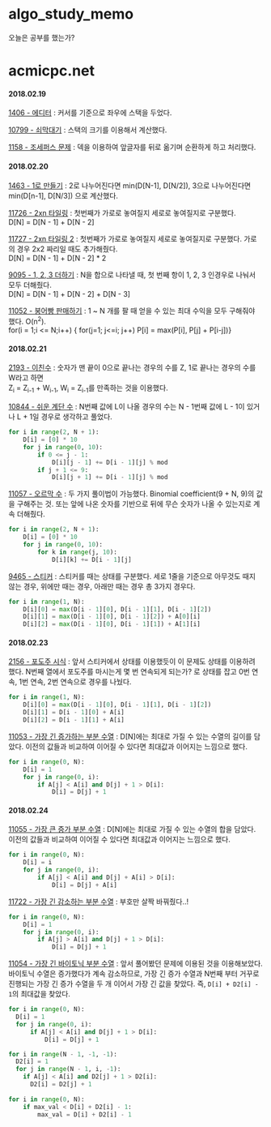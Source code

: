 # algo_study_memo
오늘은 공부를 했는가?


# acmicpc.net
#### 2018.02.19
[1406 - 에디터](https://www.acmicpc.net/problem/1406) : 커서를 기준으로 좌우에 스택을 두었다.

[10799 - 쇠막대기](https://www.acmicpc.net/problem/10799) : 스택의 크기를 이용해서 계산했다.

[1158 - 조세퍼스 문제](https://www.acmicpc.net/problem/1158) : 덱을 이용하여 앞글자를 뒤로 옮기며 순환하게 하고 처리했다.

#### 2018.02.20
[1463 - 1로 만들기](https://www.acmicpc.net/problem/1463) : 2로 나누어진다면 min(D[N-1], D[N/2]), 3으로 나누어진다면 min(D[n-1], D[N/3]) 으로 계산했다.

[11726 - 2xn 타일링](https://www.acmicpc.net/problem/11726) : 첫번째가 가로로 놓여질지 세로로 놓여질지로 구분했다.<br> D[N] = D[N - 1] + D[N - 2]

[11727 - 2xn 타일링 2](https://www.acmicpc.net/problem/11727) : 첫번째가 가로로 놓여질지 세로로 놓여질지로 구분했다. 가로의 경우 2x2 짜리일 때도 추가해줬다.<br> D[N] = D[N - 1] + D[N - 2] * 2

[9095 - 1, 2, 3 더하기](https://www.acmicpc.net/problem/9095) : N을 합으로 나타낼 때, 첫 번째 항이 1, 2, 3 인경우로 나눠서 모두 더해줬다.<br> D[N] = D[N - 1] + D[N - 2] + D[N - 3]

[11052 - 붕어빵 판매하기](https://www.acmicpc.net/problem/11052) : 1 ~ N 개를 팔 때 얻을 수 있는 최대 수익을 모두 구해줘야 했다. O(n<sup>2</sup>).<br> for(i = 1;i <= N;i++) { for(j=1; j<=i; j++) P[i] = max(P[i], P[j] + P[i-j])}

#### 2018.02.21
[2193 - 이친수](https://www.acmicpc.net/problem/2193) : 숫자가 맨 끝이 0으로 끝나는 경우의 수를 Z, 1로 끝나는 경우의 수를 W라고 하면 <br> Z<sub>i</sub> = Z<sub>i-1</sub> + W<sub>i-1</sub>, W<sub>i</sub> = Z<sub>i-1</sub>를 만족하는 것을 이용했다.

[10844 - 쉬운 계단 수](https://www.acmicpc.net/problem/10844) : N번째 값에 L이 나올 경우의 수는 N - 1번째 값에 L - 1이 있거나 L + 1일 경우로 생각하고 풀었다.
```python
for i in range(2, N + 1):
    D[i] = [0] * 10
    for j in range(0, 10):
        if 0 <= j - 1:
            D[i][j - 1] += D[i - 1][j] % mod
        if j + 1 <= 9:
            D[i][j + 1] += D[i - 1][j] % mod
```

[11057 - 오르막 수](https://www.acmicpc.net/problem/11057) : 두 가지 풀이법이 가능했다. Binomial coefficient(9 + N, 9)의 값을 구해주는 것. 또는 앞에 나온 숫자를 기반으로 뒤에 무슨 숫자가 나올 수 있는지로 계속 더해줬다.
```python
for i in range(2, N + 1):
    D[i] = [0] * 10
    for j in range(0, 10):
        for k in range(j, 10):
            D[i][k] += D[i - 1][j]
```

[9465 - 스티커](https://www.acmicpc.net/problem/9465) : 스티커를 때는 상태를 구분했다. 세로 1줄을 기준으로 아무것도 때지 않는 경우, 위에만 때는 경우, 아래만 때는 경우 총 3가지 경우다.
```python
for i in range(1, N):
    D[i][0] = max(D[i - 1][0], D[i - 1][1], D[i - 1][2])
    D[i][1] = max(D[i - 1][0], D[i - 1][2]) + A[0][i]
    D[i][2] = max(D[i - 1][0], D[i - 1][1]) + A[1][i]
```

#### 2018.02.23

[2156 - 포도주 시식](https://www.acmicpc.net/problem/2156) : 앞서 스티커에서 상태를 이용했듯이 이 문제도 상태를 이용하려 했다. N번째 열에서 포도주를 마시는게 몇 번 연속되게 되는가? 로 상태를 잡고 0번 연속, 1번 연속, 2번 연속으로 경우를 나눴다.
```python
for i in range(1, N):
    D[i][0] = max(D[i - 1][0], D[i - 1][1], D[i - 1][2])
    D[i][1] = D[i - 1][0] + A[i]
    D[i][2] = D[i - 1][1] + A[i]
```

[11053 - 가장 긴 증가하는 부분 수열](https://www.acmicpc.net/problem/11053) : D[N]에는 최대로 가질 수 있는 수열의 길이를 담았다. 이전의 값들과 비교하여 이어질 수 있다면 최대값과 이어지는 느낌으로 했다.
```python
for i in range(0, N):
    D[i] = 1
    for j in range(0, i):
        if A[j] < A[i] and D[j] + 1 > D[i]:
            D[i] = D[j] + 1
```

#### 2018.02.24

[11055 - 가장 큰 증가 부분 수열](https://www.acmicpc.net/problem/11055) : D[N]에는 최대로 가질 수 있는 수열의 합을 담았다. 이전의 값들과 비교하여 이어질 수 있다면 최대값과 이어지는 느낌으로 했다.
```python
for i in range(0, N):
    D[i] = i
    for j in range(0, i):
        if A[j] < A[i] and D[j] + A[i] > D[i]:
            D[i] = D[j] + A[i]
```

[11722 - 가장 긴 감소하는 부분 수열](https://www.acmicpc.net/problem/11722) : 부호만 살짝 바꿔줬다..!
```python
for i in range(0, N):
    D[i] = 1
    for j in range(0, i):
        if A[j] > A[i] and D[j] + 1 > D[i]:
            D[i] = D[j] + 1
```

[11054 - 가장 긴 바이토닉 부분 수열](https://www.acmicpc.net/problem/11054) : 앞서 풀어봤던 문제에 이용된 것을 이용해보았다. 바이토닉 수열은 증가했다가 계속 감소하므로, 가장 긴 증가 수열과 N번째 부터 거꾸로 진행되는 가장 긴 증가 수열을 두 개 이어서 가장 긴 값을 찾았다. 즉, `D[i] + D2[i] - 1`의 최대값을 찾았다.

```python
for i in range(0, N):
  D[i] = 1
  for j in range(0, i):
      if A[j] < A[i] and D[j] + 1 > D[i]:
          D[i] = D[j] + 1

for i in range(N - 1, -1, -1):
  D2[i] = 1
  for j in range(N - 1, i, -1):
    if A[j] < A[i] and D2[j] + 1 > D2[i]:
      D2[i] = D2[j] + 1
      
for i in range(0, N):
    if max_val < D[i] + D2[i] - 1:
        max_val = D[i] + D2[i] - 1
```
